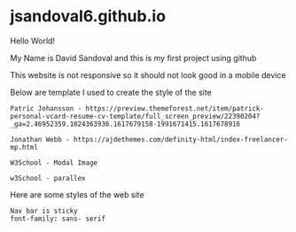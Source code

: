 # jsandoval6.github.io

Hello World!

My Name is David Sandoval and this is my first project using github

This website is not responsive so it should not look good in a mobile device

Below are template I used to create the style of the site

    Patric Johansson - https://preview.themeforest.net/item/patrick-personal-vcard-resume-cv-template/full_screen_preview/22390204?_ga=2.46952359.1024363936.1617679158-1991671415.1617678916

    Jonathan Webb - https://ajdethemes.com/definity-html/index-freelancer-mp.html

    W3School - Modal Image

    w3School - parallex

Here are some styles of the web site

    Nav bar is sticky
    font-family: sans- serif
    


